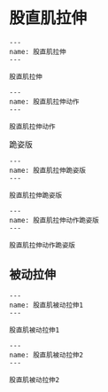 # 股直肌拉伸

```{figure} assets/img/2022-01-17-12-07-07.png
---
name: 股直肌拉伸
---

股直肌拉伸
```

```{figure} assets/img/2022-01-17-12-07-28.png
---
name: 股直肌拉伸动作
---

股直肌拉伸动作
```

跪姿版

```{figure} assets/img/2022-01-17-12-08-05.png
---
name: 股直肌拉伸跪姿版
---

股直肌拉伸跪姿版
```

```{figure} assets/img/2022-01-17-12-08-42.png
---
name: 股直肌拉伸动作跪姿版
---

股直肌拉伸动作跪姿版
```

## 被动拉伸

```{figure} /_static/img/2022-02-01-20-41-03.png
---
name: 股直肌被动拉伸1
---

股直肌被动拉伸1
```

```{figure} /_static/img/2022-02-01-20-43-27.png
---
name: 股直肌被动拉伸2
---

股直肌被动拉伸2
```